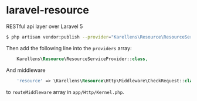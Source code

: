 # laravel-resource
RESTful api layer over Laravel 5

```bash
$ php artisan vendor:publish --provider="Karellens\Resource\ResourceServiceProvider"
```

Then add the following line into the `providers` array:
```php
    Karellens\Resource\ResourceServiceProvider::class,
```

And middleware
```php
    'resource' => \Karellens\Resource\Http\Middleware\CheckRequest::class,
```
to `routeMiddleware` array in `app/Http/Kernel.php`.